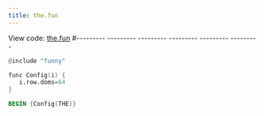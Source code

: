 ```yaml
---
title: the.fun
---
```

View code: [the.fun](http://menzies/us/fun/the.fun)
#--------- --------- --------- --------- --------- ---------

```awk
@include "funny"
```

```awk
func Config(i) {
   i.row.doms=64
}
```

```awk
BEGIN {Config(THE)}
```
